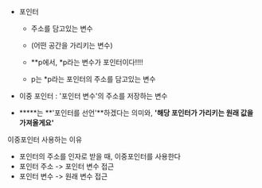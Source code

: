 - 포인터

  - 주소를 담고있는 변수

  - (어떤 공간을 가리키는 변수)

  -  **p에서, *p라는 변수가 포인터이다!!!!

  - p는 *p라는 포인터의 주소를 담고있는 변수

    

  

- 이중 포인터 : '포인터 변수'의 주소를 저장하는 변수



- *****는 **'포인터를 선언'**하겠다는 의미와, **'해당 포인터가 가리키는 원래 값을 가져올게요'**



이중포인터 사용하는 이유

- 포인터의 주소를 인자로 받을 때, 이중포인터를 사용한다
- 포인터 주소 -> 포인터 변수 접근
- 포인터 변수 -> 원래 변수 접근

